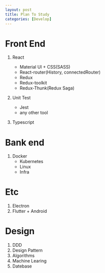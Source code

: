 ```yaml
---
layout: post
title: Plan To Study
categories: [Develop]
---
```


# Front End
1. React
    - Material UI + CSS(SASS)
    - React-router(History, connectedRouter)
    - Redux
    - Redux-toolkit
    - Redux-Thunk(Redux Saga)

2. Unit Test
    - Jest
    - any other tool

3. Typescript

# Bank end
1. Docker
    - Kubernetes
    - Linux
    - Infra

# Etc
1. Electron
2. Flutter + Android

# Design
1. DDD
2. Design Pattern
3. Algorithms
4. Machine Learing
5. Datebase